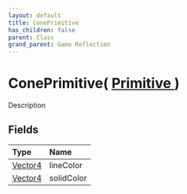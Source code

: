 ```yaml
---
layout: default
title: ConePrimitive
has_children: false
parent: Class
grand_parent: Game Reflection
---
```

# ConePrimitive( [ Primitive ](/riftbreaker-wiki/docs/game-reflection/classes/primitive/) )
Description 

## Fields

| Type | Name |
|:----------|:--------------|
| [Vector4](/riftbreaker-wiki/docs/game-reflection/classes/vector4/) | lineColor |
| [Vector4](/riftbreaker-wiki/docs/game-reflection/classes/vector4/) | solidColor |

